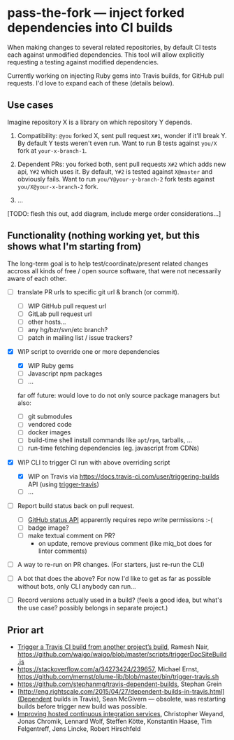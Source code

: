 # pass-the-fork — inject forked dependencies into CI builds

When making changes to several related repositories, by default CI tests each against unmodified dependencies.  This tool will allow explicitly requesting a testing against modified dependencies.

Currently working on injecting Ruby gems into Travis builds, for GitHub pull requests.  I'd love to expand each of these (details below).

## Use cases

Imagine repository X is a library on which repository Y depends.

1. Compatibility: `@you` forked X, sent pull request `X#1`, wonder if it'll break Y.
   By default Y tests weren't even run.
   Want to run B tests against `you/X` fork at `your-x-branch-1`.

2. Dependent PRs: you forked both, sent pull requests `X#2` which adds new api, `Y#2` which uses it.
   By default, `Y#2` is tested against `X@master` and obviously fails.
   Want to run `you/Y@your-y-branch-2` fork tests against `you/X@your-x-branch-2` fork.

3. ...

[TODO: flesh this out, add diagram, include merge order considerations...]

## Functionality (nothing working yet, but this shows what I'm starting from)

The long-term goal is to help test/coordinate/present related changes accross all kinds of free / open source software,
that were not necessarily aware of each other.

- [ ] translate PR urls to specific git url & branch (or commit).
    - [ ] WIP GitHub pull request url
    - [ ] GitLab pull request url
    - [ ] other hosts...
    - [ ] any hg/bzr/svn/etc branch?
    - [ ] patch in mailing list / issue trackers?

- [x] WIP script to override one or more dependencies
    - [x] WIP Ruby gems
    - [ ] Javascript npm packages
    - [ ] ...

    far off future: would love to do not only source package managers but also:
    - [ ] git submodules
    - [ ] vendored code
    - [ ] docker images
    - [ ] build-time shell install commands like `apt`/`rpm`, tarballs, ...
    - [ ] run-time fetching dependencies (eg. javascript from CDNs)

- [x] WIP CLI to trigger CI run with above overriding script
    - [x] WIP on Travis via https://docs.travis-ci.com/user/triggering-builds API (using [trigger-travis](https://github.com/ishmael-readingplus/trigger-travis))
    - [ ] ...

- [ ] Report build status back on pull request.
    - [ ] [GitHub status API](https://developer.github.com/v3/repos/statuses/) apparently requires repo write permissions :-(
    - [ ] badge image?
    - [ ] make textual comment on PR?
        - on update, remove previous comment (like miq_bot does for linter comments)

- [ ] A way to re-run on PR changes.  (For starters, just re-run the CLI)

- [ ] A bot that does the above?
    For now I'd like to get as far as possible without bots, only CLI anybody can run...

- [ ] Record versions actually used in a build? (feels a good idea, but what's the use case? possibly belongs in separate project.)

## Prior art

- [Trigger a Travis CI build from another project’s build](https://hiddentao.com/archives/2016/08/29/triggering-travis-ci-build-from-another-projects-build/), Ramesh Nair, https://github.com/waigo/waigo/blob/master/scripts/triggerDocSiteBuild.js
- https://stackoverflow.com/a/34273424/239657, Michael Ernst, https://github.com/mernst/plume-lib/blob/master/bin/trigger-travis.sh
- https://github.com/stephanmg/travis-dependent-builds, Stephan Grein
- [http://eng.rightscale.com/2015/04/27/dependent-builds-in-travis.html](Dependent builds in Travis), Sean McGivern — obsolete, was restarting builds before trigger new build was possible.
- [Improving hosted continuous integration services](https://publishup.uni-potsdam.de/frontdoor/index/index/docId/9425), Christopher Weyand, Jonas Chromik, Lennard Wolf, Steffen Kötte, Konstantin Haase, Tim Felgentreff, Jens Lincke, Robert Hirschfeld
